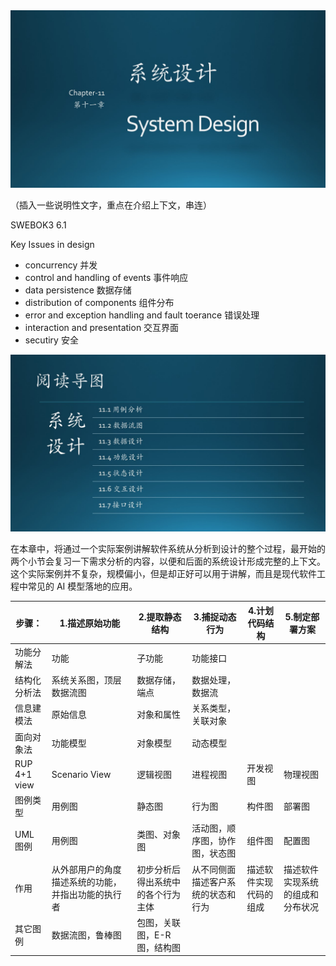 

<img src="img/Slide1.JPG"/>


（插入一些说明性文字，重点在介绍上下文，串连）


SWEBOK3 6.1


Key Issues in design
- concurrency 并发
- control and handling of events 事件响应
- data persistence 数据存储
- distribution of components 组件分布
- error and exception handling and fault toerance 错误处理
- interaction and presentation 交互界面
- secutiry 安全


<img src="img/Slide2.JPG"/>



在本章中，将通过一个实际案例讲解软件系统从分析到设计的整个过程，最开始的两个小节会复习一下需求分析的内容，以便和后面的系统设计形成完整的上下文。这个实际案例并不复杂，规模偏小，但是却正好可以用于讲解，而且是现代软件工程中常见的 AI 模型落地的应用。




|步骤：|1.描述原始功能|2.提取静态结构|3.捕捉动态行为|4.计划代码结构|5.制定部署方案|
|--|--|--|--|--|--|
|功能分解法|功能|子功能|功能接口|
|结构化分析法|系统关系图，顶层数据流图|数据存储，端点|数据处理，数据流|
|信息建模法|原始信息|对象和属性|关系类型，关联对象|
|面向对象法|功能模型|对象模型|动态模型|
|RUP 4+1 view|Scenario View|逻辑视图|进程视图|开发视图|物理视图|
|图例类型|用例图|静态图|行为图|构件图|部署图|
|UML图例|用例图|类图、对象图|活动图，顺序图，协作图，状态图|组件图|配置图|
|作用|从外部用户的角度描述系统的功能，并指出功能的执行者|初步分析后得出系统中的各个行为主体|从不同侧面描述客户系统的状态和行为|描述软件实现代码的组成|描述软件实现系统的组成和分布状况||
|其它图例|数据流图，鲁棒图|包图，关联图，E-R图，结构图|



